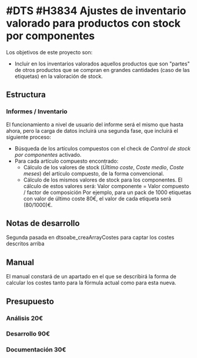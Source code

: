 # #DTS #H3834 Ajustes de inventario valorado para productos con stock por componentes

Los objetivos de este proyecto son:
+ Incluir en los inventarios valorados aquellos productos que son "partes" de otros productos que se compran en grandes cantidades (caso de las etiquetas) en la valoración de stock.

## Estructura

### Informes / Inventario
El funcionamiento a nivel de usuario del informe será el mismo que hasta ahora, pero la carga de datos incluirá una segunda fase, que incluirá el siguiente proceso:

+ Búsqueda de los artículos compuestos con el check de _Control de stock por componentes_ activado.
+ Para cada artículo compuesto encontrado:
    + Cálculo de los valores de stock (_Último coste_, _Coste medio_, _Coste meses_) del artículo compuesto, de la forma convencional.
    + Cálculo de los mismos valores de stock para los componentes. El cálculo de estos valores será:
        Valor componente = Valor compuesto / factor de composición
    Por ejemplo, para un pack de 1000 etiquetas con valor de último coste 80€, el valor de cada etiqueta será (80/1000)€.

## Notas de desarrollo
Segunda pasada en dtsoabe_creaArrayCostes para captar los costes descritos arriba

## Manual
El manual constará de un apartado en el que se describirá la forma de calcular los costes tanto para la fórmula actual como para esta nueva.

## Presupuesto
### Análisis 20€
### Desarrollo 90€
### Documentación 30€